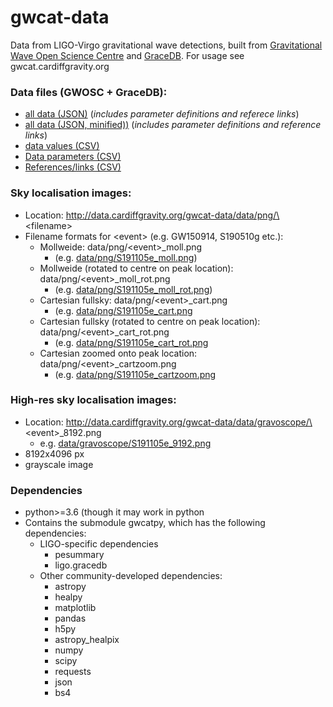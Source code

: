# gwcat-data
Data from LIGO-Virgo gravitational wave detections, built from [Gravitational Wave Open Science Centre](https://www.gw-openscience.org/) and [GraceDB](https://gracedb.ligo.org/latest/). For usage see gwcat.cardiffgravity.org

### Data files (GWOSC + GraceDB):
 * [all data (JSON)](data/gwosc_gracedb.json) (_includes parameter definitions and referece links_)
 * [all data (JSON, minified))](data/gwosc_gracedb.json.min) (_includes parameter definitions and reference links_)
 * [data values (CSV)](data/gwosc_gracedb.csv)
 * [Data parameters (CSV)](data/parameters.csv)
 * [References/links (CSV)](data/gwosc_gracedb_links.csv)

### Sky localisation images:
 * Location: http://data.cardiffgravity.org/gwcat-data/data/png/\<filename\>
 * Filename formats for \<event\> (e.g. GW150914, S190510g etc.):
    * Mollweide: data/png/\<event\>_moll.png
        * (e.g. [data/png/S191105e_moll.png](data/png/S191105e_moll.png))
    * Mollweide (rotated to centre on peak location): data/png/\<event\>_moll_rot.png
        * (e.g. [data/png/S191105e_moll_rot.png](data/png/S191105e_moll_rot.png))
    * Cartesian fullsky: data/png/\<event\>_cart.png
        * (e.g. [data/png/S191105e_cart.png](data/png/S191105e_cart.png)
    * Cartesian fullsky (rotated to centre on peak location): data/png/\<event\>_cart_rot.png
        * (e.g. [data/png/S191105e_cart_rot.png](data/png/S191105e_cart_rot.png)
    * Cartesian zoomed onto peak location: data/png/\<event\>_cartzoom.png
        * (e.g. [data/png/S191105e_cartzoom.png](data/png/S191105e_cartzoom.png)
 
 
### High-res sky localisation images:
 * Location: http://data.cardiffgravity.org/gwcat-data/data/gravoscope/\<event\>_8192.png
   * e.g. [data/gravoscope/S191105e_9192.png](data/gravoscope/S191105e_9192.png)
 * 8192x4096 px
 * grayscale image

### Dependencies
 * python>=3.6 (though it may work in python 
 * Contains the submodule gwcatpy, which has the following dependencies:
    * LIGO-specific dependencies
      * pesummary
      * ligo.gracedb
    * Other community-developed dependencies:
      * astropy
      * healpy
      * matplotlib
      * pandas
      * h5py
      * astropy_healpix
      * numpy
      * scipy
      * requests
      * json
      * bs4
